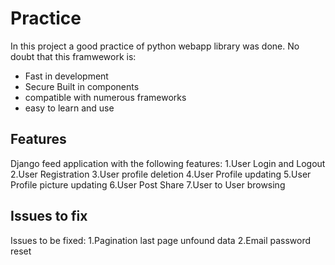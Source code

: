 # Practice
In this project a good practice of python webapp library was done. 
No doubt that this framwework 
is: 
* Fast in development
* Secure Built in components
* compatible with numerous frameworks
* easy to learn and use

## Features
Django feed application with the following features:
  1.User Login and Logout
  2.User Registration
  3.User profile deletion
  4.User Profile updating
  5.User Profile picture updating
  6.User Post Share
  7.User to User browsing
  
## Issues to fix
Issues to be fixed:
1.Pagination last page unfound data
2.Email password reset
